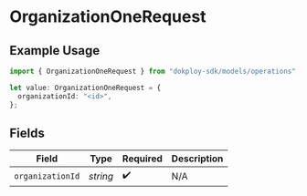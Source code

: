 # OrganizationOneRequest

## Example Usage

```typescript
import { OrganizationOneRequest } from "dokploy-sdk/models/operations";

let value: OrganizationOneRequest = {
  organizationId: "<id>",
};
```

## Fields

| Field              | Type               | Required           | Description        |
| ------------------ | ------------------ | ------------------ | ------------------ |
| `organizationId`   | *string*           | :heavy_check_mark: | N/A                |